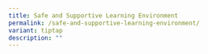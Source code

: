 ```yaml
---
title: Safe and Supportive Learning Environment
permalink: /safe-and-supportive-learning-environment/
variant: tiptap
description: ""
---
```

